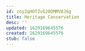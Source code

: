 ```yaml
---
id: zoy2qHOTZvG28DMMV8J6g
title: Heritage Conservation
desc: ''
updated: 1629169645576
created: 1629169645576
stub: false
---
```



